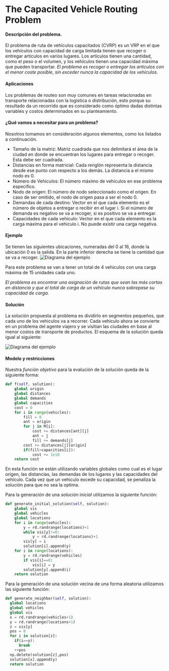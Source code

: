 # The Capacited Vehicle Routing Problem

#### Descripción del problema.
El problema de ruta de vehículos capacitados (CVRP) es un VRP en el que los vehículos con capacidad de carga limitada tienen que recoger o entregar artículos en varios lugares. Los artículos tienen una cantidad, como el peso o el volumen, y los vehículos tienen una capacidad máxima que pueden transportar. *El problema es recoger o entregar los artículos con el menor coste posible, sin exceder nunca la capacidad de los vehículos.*
#### Aplicaciones
Los problemas de routeo son muy comunes en tareas relacionadas en transporte relacionadas con la logistica o distribución, esto porque su resultado da un recorrido que es considerado como óptimo dadas distintas variables y costos determinados en su planteamiento.

#### ¿Qué vamos a necesitar para un problema?
Nosotros tomamos en consideración algunos elementos, como los listados a continuación.
* Tamaño de la matriz:  Matriz cuadrada que nos delimitará el área de la ciudad en donde se encuentran los lugares para entregar o recoger. Esta debe ser cuadrada.
* Distancias en forma matricial: Cada renglón representa la distancia
desde ese punto con respecto a los demás. La distancia a el mismo nodo es 0.
* Número de Vehiculos: El número máximo de vehiculos en ese problema especifico.
* Nodo de origen: El número de nodo seleccionado como el origen. En caso de ser omitido, el nodo de origen pasa a ser el nodo 0.
* Demandas de cada destino: Vector en el que cada elemento es el número de objetos a entregar o recibir en el lugar i. Si el número de demanda es negativo se va a recoger, si es positivo se va a entregar.
* Capacidades de cada vehiculo: Vector en el que cada elemento es la carga máxima para el vehiculo i. No puede existir una carga negativa.

#### Ejemplo
Se tienen las siguientes ubicaciones, numeradas del 0 al 16, donde la ubicación 0 es la salida. En la parte inferior derecha se tiene la cantidad que se va a recoger.
 ![Diagrama del ejemplo](https://developers.google.com/optimization/images/routing/cvrp.svg)

 Para este problema se van a tener un total de 4 vehiculos con una carga máxima de 15 unidades cada uno.

*El problema es encontrar una asignación de rutas que sean las más cortas en distancia y que el total de carga de un vehículo nunca sobrepase su capacidad de carga.*

#### Solución
La solución propuesta al problema es dividirlo en segmentos pequeños, que cada uno de los vehiculos va a recorrer. Cada vehiculo ahora se convierte en un problema del agente viajero y se visitian las ciudades en base al menor costos de transporte de productos.
El esquema de la solución queda igual al siguiente:

 ![Diagrama del ejemplo](https://developers.google.com/optimization/images/routing/vrpgs_solution.svg)

#### Modelo y restricciones
Nuestra *función objetivo* para la evalución de la solución queda de la siguiente forma:

```python
def f(self, solution):
	global origin
	global distances
	global demands
	global capacities
	cost = 0
	for i in range(vehicles):
		fill = 0
		ant = origin
		for j in M[i]:
			cost += distances[ant][j]
			ant = j
			fill += demands[j]
		cost += distances[j][origin]
		if(fill>capacities[i]):
			cost += 1e10
	return cost
```

En esta función se están utilizando variables globales como cual es el lugar origen, las distancias, las demandas de los lugares y las capacidades del vehículo. Cada vez que un vehiculo excede su capacidad, se penaliza la solución para que no sea la optima.

Para la generación de una *solución inicial* utilizamos la siguiente función:
```python
def generate_initial_solution(self, solution):
	global vis
	global vehicles
	global locations
	for i in range(vehicles):
		y = rd.randrange(locations)+1
		while vis[y]!=0:
			y = rd.randrange(locations)+1
		vis[y] = i
		solution[i].append(y)
	for i in range(locations):
		y = rd.randrange(vehicles)
		if vis[i]==0:
			vis[i] = y
		solution[y].append(i)
	return solution
```

Para la generación de una solución vecina de una forma aleatoria utilizamos las siguiente función:
```python
def generate_neighbor(self, solution):
  global locations
  global vehicles
  global vis
  x = rd.randrange(vehicles+1)
  y = rd.randrange(locations+1)
  z = vis[y]
  pos = 0
  for i in solution[z]:
    if(i==y):
      break
    ++pos
  np.delete(solution[z],pos)
  solution[x].append(y)
  return solution
```
